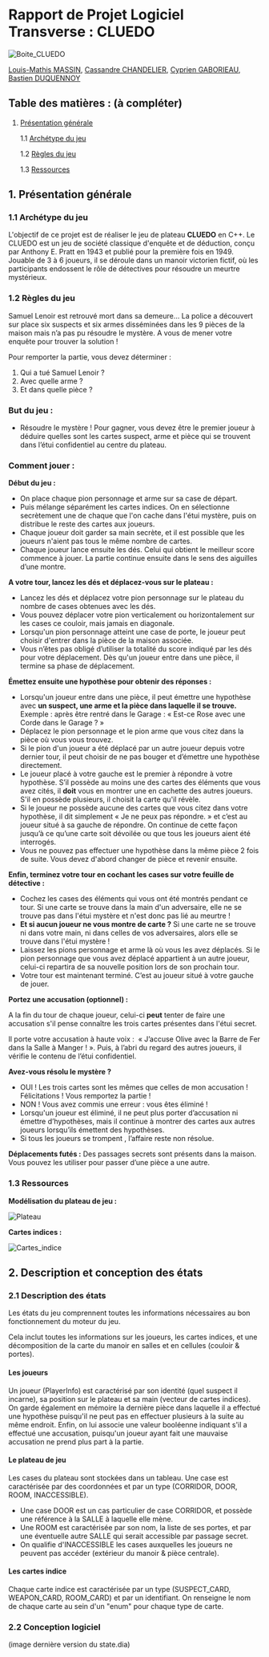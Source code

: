# Rapport de Projet Logiciel Transverse : CLUEDO

![Boite_CLUEDO](Images_rapport/boite_CLUEDO.png)

[Louis-Mathis MASSIN](https://github.com/lmmas), [Cassandre CHANDELIER](https://github.com/CassandreChandelier), [Cyprien GABORIEAU](https://github.com/Nyries), [Bastien DUQUENNOY](https://github.com/Bastoune9)

## Table des matières : (à compléter)
1. [Présentation générale](##présentation-générale)

   1.1 [Archétype du jeu](###archétype-du-jeu)

   1.2 [Règles du jeu](###règles-du-jeu)

   1.3 [Ressources](###ressources)


## 1. Présentation générale

### 1.1 Archétype du jeu
L'objectif de ce projet est de réaliser le jeu de plateau **CLUEDO** en C++.
Le CLUEDO est un jeu de société classique d'enquête et de déduction, conçu par Anthony E. Pratt en 1943 et publié pour la première fois en 1949.
Jouable de 3 à 6 joueurs, il se déroule dans un manoir victorien fictif, où les participants endossent le rôle de détectives pour résoudre un meurtre mystérieux.

### 1.2 Règles du jeu
Samuel Lenoir est retrouvé mort dans sa demeure… La police a découvert sur place six suspects et six armes disséminées dans les 9 pièces de la maison mais n’a pas pu résoudre le mystère. A vous de mener votre enquête pour trouver la solution !

Pour remporter la partie, vous devez déterminer :
1. Qui a tué Samuel Lenoir ?
2. Avec quelle arme ?
3. Et dans quelle pièce ?

### But du jeu :

- Résoudre le mystère ! Pour gagner, vous devez être le premier joueur à déduire quelles sont les cartes suspect, arme et pièce qui se trouvent dans l’étui confidentiel au centre du plateau.

### Comment jouer :

**Début du jeu :**

- On place chaque pion personnage et arme sur sa case de départ.
- Puis mélange séparément les cartes indices. On en sélectionne secrètement une de chaque que l'on cache dans l'étui mystère, puis on distribue le reste des cartes aux joueurs.
- Chaque joueur doit garder sa main secrète, et il est possible que les joueurs n'aient pas tous le même nombre de cartes.
- Chaque joueur lance ensuite les dés. Celui qui obtient le meilleur score commence à jouer. La partie continue ensuite dans le sens des aiguilles d’une montre.

**A votre tour, lancez les dés et déplacez-vous sur le plateau :**
- Lancez les dés et déplacez votre pion personnage sur le plateau du nombre de cases obtenues avec les dés. 
- Vous pouvez déplacer votre pion verticalement ou horizontalement sur les cases ce couloir, mais jamais en diagonale.
- Lorsqu'un pion personnage atteint une case de porte, le joueur peut choisir d'entrer dans la pièce de la maison associée.
- Vous n’êtes pas obligé d’utiliser la totalité du score indiqué par les dés pour votre déplacement. Dès qu'un joueur entre dans une pièce, il termine sa phase de déplacement.

**Émettez ensuite une hypothèse pour obtenir des réponses :**
- Lorsqu'un joueur entre dans une pièce, il peut émettre une hypothèse avec **un suspect, une arme et la pièce dans laquelle il se trouve.**
  Exemple : après être rentré dans le Garage : « Est-ce Rose avec une Corde dans le Garage ? »
- Déplacez le pion personnage et le pion arme que vous citez dans la pièce où vous vous trouvez.
- Si le pion d'un joueur a été déplacé par un autre joueur depuis votre dernier tour, il peut choisir de ne pas bouger et d’émettre une hypothèse directement.
- Le joueur placé à votre gauche est le premier à répondre à votre hypothèse. S’il possède au moins une des cartes des éléments que vous avez cités, il **doit** vous en montrer une en cachette des autres joueurs. S'il en possède plusieurs, il choisit la carte qu'il révèle.
- Si le joueur ne possède aucune des cartes que vous citez dans votre hypothèse, il dit simplement « Je ne peux pas répondre. » et c’est au joueur situé à sa gauche de répondre. On continue de cette façon jusqu’à ce qu’une carte soit dévoilée ou que tous les joueurs aient été interrogés.
- Vous ne pouvez pas effectuer une hypothèse dans la même pièce 2 fois de suite. Vous devez d'abord changer de pièce et revenir ensuite.

**Enfin, terminez votre tour en cochant les cases sur votre feuille de détective :**
- Cochez les cases des éléments qui vous ont été montrés pendant ce tour. Si une carte se trouve dans la main d'un adversaire, elle ne se trouve pas dans l'étui mystère et n'est donc pas lié au meurtre !
- **Et si aucun joueur ne vous montre de carte ?** Si une carte ne se trouve ni dans votre main, ni dans celles de vos adversaires, alors elle se trouve dans l'étui mystère ! 
- Laissez les pions personnage et arme là où vous les avez déplacés. Si le pion personnage que vous avez déplacé appartient à un autre joueur, celui-ci repartira de sa nouvelle position lors de son prochain tour.
- Votre tour est maintenant terminé. C’est au joueur situé à votre gauche de jouer.

**Portez une accusation (optionnel) :**

A la fin du tour de chaque joueur, celui-ci **peut** tenter de faire une accusation s'il pense connaître les trois cartes présentes dans l'étui secret.

Il porte votre accusation à haute voix :  « J’accuse Olive avec la Barre de Fer dans la Salle à Manger ! ». Puis, à l’abri du regard des autres joueurs, il vérifie le contenu de l’étui confidentiel.

**Avez-vous résolu le mystère ?**

- OUI ! Les trois cartes sont les mêmes que celles de mon accusation !
Félicitations ! Vous remportez la partie !
- NON ! Vous avez commis une erreur : vous êtes éliminé !
- Lorsqu'un joueur est éliminé, il ne peut plus porter d’accusation ni émettre d’hypothèses, mais il continue à montrer des cartes aux autres joueurs lorsqu’ils émettent des hypothèses.
- Si tous les joueurs se trompent , l’affaire reste non résolue.

**Déplacements futés :**
Des passages secrets sont présents dans la maison. Vous pouvez les utiliser pour passer d’une pièce a une autre.


### 1.3 Ressources

**Modélisation du plateau de jeu :**

![Plateau](../ressources/maison_map.png)

**Cartes indices :**

![Cartes_indice](../ressources/allcards/ensemble_cartes.png)

## 2. Description et conception des états

### 2.1 Description des états
Les états du jeu comprennent toutes les informations nécessaires au bon fonctionnement du moteur du jeu.

Cela inclut toutes les informations sur les joueurs, les cartes indices, et une décomposition de la carte du manoir en salles et en cellules (couloir & portes).

#### Les joueurs
Un joueur (PlayerInfo) est caractérisé par son identité (quel suspect il incarne), sa position sur le plateau et sa main (vecteur de cartes indices).
On garde également en mémoire la dernière pièce dans laquelle il a effectué une hypothèse puisqu'il ne peut pas en effectuer plusieurs à la suite au même endroit.
Enfin, on lui associe une valeur booléenne indiquant s'il a effectué une accusation, puisqu'un joueur ayant fait une mauvaise accusation ne prend plus part à la partie.

#### Le plateau de jeu
Les cases du plateau sont stockées dans un tableau.
Une case est caractérisée par des coordonnées et par un type (CORRIDOR, DOOR, ROOM, INACCESSIBLE).
- Une case DOOR est un cas particulier de case CORRIDOR, et possède une référence à la SALLE à laquelle elle mène.
- Une ROOM est caractérisée par son nom, la liste de ses portes, et par une éventuelle autre SALLE qui serait accessible par passage secret.
- On qualifie d'INACCESSIBLE les cases auxquelles les joueurs ne peuvent pas accéder (extérieur du manoir & pièce centrale).

#### Les cartes indice
Chaque carte indice est caractérisée par un type (SUSPECT_CARD, WEAPON_CARD, ROOM_CARD) et par un identifiant.
On renseigne le nom de chaque carte au sein d'un "enum" pour chaque type de carte.

### 2.2 Conception logiciel

(image dernière version du state.dia)


